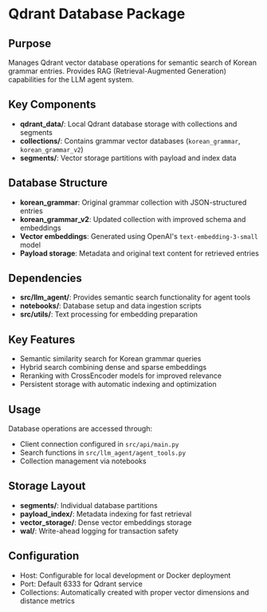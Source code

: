 # Qdrant Database Package

## Purpose
Manages Qdrant vector database operations for semantic search of Korean grammar entries. Provides RAG (Retrieval-Augmented Generation) capabilities for the LLM agent system.

## Key Components
- **qdrant_data/**: Local Qdrant database storage with collections and segments
- **collections/**: Contains grammar vector databases (`korean_grammar`, `korean_grammar_v2`)
- **segments/**: Vector storage partitions with payload and index data

## Database Structure
- **korean_grammar**: Original grammar collection with JSON-structured entries
- **korean_grammar_v2**: Updated collection with improved schema and embeddings
- **Vector embeddings**: Generated using OpenAI's `text-embedding-3-small` model
- **Payload storage**: Metadata and original text content for retrieved entries

## Dependencies
- **src/llm_agent/**: Provides semantic search functionality for agent tools
- **notebooks/**: Database setup and data ingestion scripts
- **src/utils/**: Text processing for embedding preparation

## Key Features
- Semantic similarity search for Korean grammar queries
- Hybrid search combining dense and sparse embeddings
- Reranking with CrossEncoder models for improved relevance
- Persistent storage with automatic indexing and optimization

## Usage
Database operations are accessed through:
- Client connection configured in `src/api/main.py`
- Search functions in `src/llm_agent/agent_tools.py`
- Collection management via notebooks

## Storage Layout
- **segments/**: Individual database partitions
- **payload_index/**: Metadata indexing for fast retrieval
- **vector_storage/**: Dense vector embeddings storage
- **wal/**: Write-ahead logging for transaction safety

## Configuration
- Host: Configurable for local development or Docker deployment
- Port: Default 6333 for Qdrant service
- Collections: Automatically created with proper vector dimensions and distance metrics